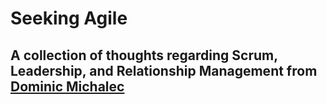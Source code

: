 # Seeking Agile
## A collection of thoughts regarding Scrum, Leadership, and Relationship Management from [Dominic Michalec](https://www.scrum.org/user/311375)
